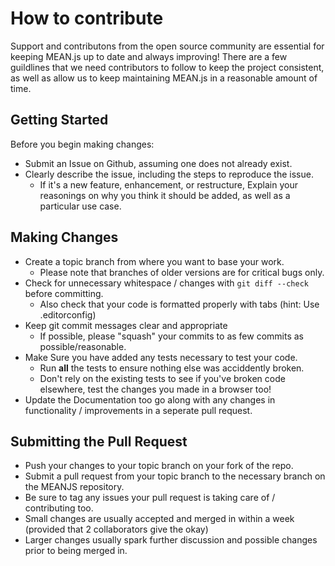 # How to contribute

Support and contributons from the open source community are essential for keeping
MEAN.js up to date and always improving! There are a few guildlines that we need
contributors to follow to keep the project consistent, as well as allow us to keep
maintaining MEAN.js in a reasonable amount of time.

## Getting Started

Before you begin making changes:
* Submit an Issue on Github, assuming one does not already exist.
* Clearly describe the issue, including the steps to reproduce the issue.
	* If it's a new feature, enhancement, or restructure, Explain your reasonings on why you think it should be added, as well as a particular use case.

## Making Changes

* Create a topic branch from where you want to base your work. 
	* Please note that branches of older versions are for critical bugs only.
* Check for unnecessary whitespace / changes with `git diff --check` before committing.
	* Also check that your code is formatted properly with tabs (hint: Use .editorconfig)
* Keep git commit messages clear and appropriate
	* If possible, please "squash" your commits to as few commits as possible/reasonable.
* Make Sure you have added any tests necessary to test your code.
	* Run __all__ the tests to ensure nothing else was acciddently broken.
	* Don't rely on the existing tests to see if you've broken code elsewhere, test the changes you made in a browser too!
* Update the Documentation too go along with any changes in functionality / improvements in a seperate pull request.

## Submitting the Pull Request
* Push your changes to your topic branch on your fork of the repo.
* Submit a pull request from your topic branch to the necessary branch on the MEANJS repository.
* Be sure to tag any issues your pull request is taking care of / contributing too.
* Small changes are usually accepted and merged in within a week (provided that 2 collaborators give the okay)
* Larger changes usually spark further discussion and possible changes prior to being merged in.
